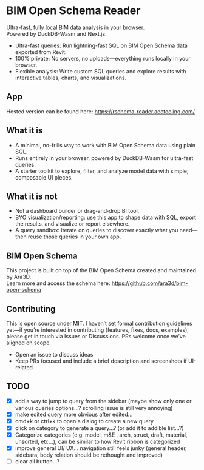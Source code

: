 # BIM Open Schema Reader

Ultra-fast, fully local BIM data analysis in your browser.  
Powered by DuckDB-Wasm and Next.js.

- Ultra-fast queries: Run lightning-fast SQL on BIM Open Schema data exported from Revit.
- 100% private: No servers, no uploads—everything runs locally in your browser.
- Flexible analysis: Write custom SQL queries and explore results with interactive tables, charts, and visualizations.

## App

Hosted version can be found here: https://rschema-reader.aectooling.com/

## What it is

- A minimal, no-frills way to work with BIM Open Schema data using plain SQL.
- Runs entirely in your browser, powered by DuckDB-Wasm for ultra-fast queries.
- A starter toolkit to explore, filter, and analyze model data with simple, composable UI pieces.

## What it is not

- Not a dashboard builder or drag‑and‑drop BI tool.
- BYO visualization/reporting: use this app to shape data with SQL, export the results, and visualize or report elsewhere.
- A query sandbox: iterate on queries to discover exactly what you need—then reuse those queries in your own app.

## BIM Open Schema

This project is built on top of the BIM Open Schema created and maintained by Ara3D.  
Learn more and access the schema here: https://github.com/ara3d/bim-open-schema

## Contributing

This is open source under MIT. I haven’t set formal contribution guidelines yet—if you’re interested in contributing (features, fixes, docs, examples), please get in touch via Issues or Discussions. PRs welcome once we’ve aligned on scope.

- Open an issue to discuss ideas
- Keep PRs focused and include a brief description and screenshots if UI-related

## TODO

- [x] add a way to jump to query from the sidebar (maybe show only one or various
      queries options...? scrolling issue is still very annoying)
- [x] make edited query more obvious after edited...
- [x] cmd+k or ctrl+k to open a dialog to create a new query
- [x] click on category to generate a query...? (or add it to addible list...?)
- [x] Categorize categories (e.g. model, m&E , arch, struct, draft, material, unsorted, etc...), can be similar to how Revit ribbon is categorized
- [x] improve general UI/ UX... navigation still feels junky (general header,
      sidebara, body relation should be rethought and improved)
- [ ] clear all button...?
